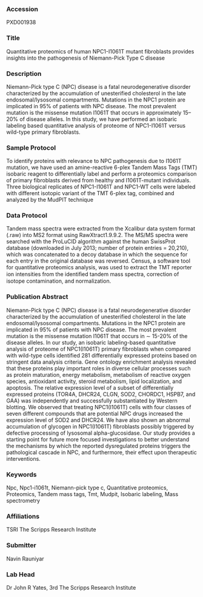 ### Accession
PXD001938

### Title
Quantitative proteomics of human NPC1-I1061T mutant fibroblasts provides insights into the pathogenesis of Niemann-Pick Type C disease

### Description
Niemann-Pick type C (NPC) disease is a fatal neurodegenerative disorder characterized by the accumulation of unesterified cholesterol in the late endosomal/lysosomal compartments. Mutations in the NPC1 protein are implicated in 95% of patients with NPC disease. The most prevalent mutation is the missense mutation I1061T that occurs in approximately 15–20% of disease alleles. In this study, we have performed an isobaric labeling based quantitative analysis of proteome of NPC1-I1061T versus wild-type primary fibroblasts.

### Sample Protocol
To identify proteins with relevance to NPC pathogenesis due to I1061T mutation, we have used an amine-reactive 6-plex Tandem Mass Tags (TMT) isobaric reagent to differentially label and perform a proteomics comparison of primary fibroblasts derived from healthy and I1061T-mutant individuals. Three biological replicates of NPC1-I1061T and NPC1-WT cells were labeled with different isotopic variant of the TMT 6-plex tag, combined and analyzed by the MudPIT technique

### Data Protocol
Tandem mass spectra were extracted from the Xcalibur data system format (.raw) into MS2 format using RawXtract1.9.9.2. The MS/MS spectra were searched with the ProLuCID algorithm against the human SwissProt database (downloaded in July 2013; number of protein entries = 20,210), which was concatenated to a decoy database in which the sequence for each entry in the original database was reversed.  Census, a software tool for quantitative proteomics analysis, was used to extract the TMT reporter ion intensities from the identiﬁed tandem mass spectra, correction of isotope contamination, and normalization.

### Publication Abstract
Niemann-Pick type C (NPC) disease is a fatal neurodegenerative disorder characterized by the accumulation of unesterified cholesterol in the late endosomal/lysosomal compartments. Mutations in the NPC1 protein are implicated in 95% of patients with NPC disease. The most prevalent mutation is the missense mutation I1061T that occurs in &#x223c; 15-20% of the disease alleles. In our study, an isobaric labeling-based quantitative analysis of proteome of NPC1(I1061T) primary fibroblasts when compared with wild-type cells identified 281 differentially expressed proteins based on stringent data analysis criteria. Gene ontology enrichment analysis revealed that these proteins play important roles in diverse cellular processes such as protein maturation, energy metabolism, metabolism of reactive oxygen species, antioxidant activity, steroid metabolism, lipid localization, and apoptosis. The relative expression level of a subset of differentially expressed proteins (TOR4A, DHCR24, CLGN, SOD2, CHORDC1, HSPB7, and GAA) was independently and successfully substantiated by Western blotting. We observed that treating NPC1(I1061T) cells with four classes of seven different compounds that are potential NPC drugs increased the expression level of SOD2 and DHCR24. We have also shown an abnormal accumulation of glycogen in NPC1(I1061T) fibroblasts possibly triggered by defective processing of lysosomal alpha-glucosidase. Our study provides a starting point for future more focused investigations to better understand the mechanisms by which the reported dysregulated proteins triggers the pathological cascade in NPC, and furthermore, their effect upon therapeutic interventions.

### Keywords
Npc, Npc1-i1061t, Niemann-pick type c, Quantitative proteomics, Proteomics, Tandem mass tags, Tmt, Mudpit, Isobaric labeling, Mass spectrometry

### Affiliations
TSRI
The Scripps Research Institute

### Submitter
Navin Rauniyar

### Lab Head
Dr John R Yates, 3rd
The Scripps Research Institute


